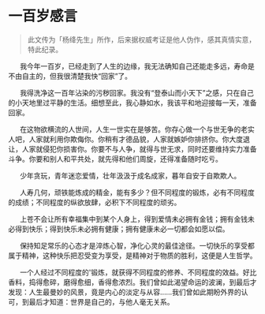 # 一百岁感言

> 此文传为「杨绛先生」所作，后来据权威考证是他人伪作，感其真情实意，特此纪录。

&nbsp;&nbsp;&nbsp;&nbsp;&nbsp;&nbsp;我今年一百岁，已经走到了人生的边缘，我无法确知自己还能走多远，寿命是不由自主的，但我很清楚我快“回家”了。

&nbsp;&nbsp;&nbsp;&nbsp;&nbsp;&nbsp;我得洗净这一百年沾染的污秽回家。我没有“登泰山而小天下”之感，只在自己的小天地里过平静的生活。细想至此，我心静如水，我该平和地迎接每一天，准备回家。

&nbsp;&nbsp;&nbsp;&nbsp;&nbsp;&nbsp;在这物欲横流的人世间，人生一世实在是够苦。你存心做一个与世无争的老实人吧，人家就利用你欺侮你。你稍有才德品貌，人家就嫉妒你排挤你。你大度退让，人家就侵犯你损害你。你要不与人争，就得与世无求，同时还要维持实力准备斗争。你要和别人和平共处，就先得和他们周旋，还得准备随时吃亏。

&nbsp;&nbsp;&nbsp;&nbsp;&nbsp;&nbsp;少年贪玩，青年迷恋爱情，壮年汲汲于成名成家，暮年自安于自欺欺人。

&nbsp;&nbsp;&nbsp;&nbsp;&nbsp;&nbsp;人寿几何，顽铁能炼成的精金，能有多少？但不同程度的锻炼，必有不同程度的成绩；不同程度的纵欲放肆，必积下不同程度的顽劣。

&nbsp;&nbsp;&nbsp;&nbsp;&nbsp;&nbsp;上苍不会让所有幸福集中到某个人身上，得到爱情未必拥有金钱；拥有金钱未必得到快乐；得到快乐未必拥有健康；拥有健康未必一切都会如愿以偿。

&nbsp;&nbsp;&nbsp;&nbsp;&nbsp;&nbsp;保持知足常乐的心态才是淬炼心智，净化心灵的最佳途径。一切快乐的享受都属于精神，这种快乐把忍受变为享受，是精神对于物质的胜利，这便是人生哲学。

&nbsp;&nbsp;&nbsp;&nbsp;&nbsp;&nbsp;一个人经过不同程度的'锻炼，就获得不同程度的修养、不同程度的效益。好比香料，捣得愈碎，磨得愈细，香得愈浓烈。我们曾如此渴望命运的波澜，到最后才发现：人生最曼妙的风景，竟是内心的淡定与从容……我们曾如此期盼外界的认可，到最后才知道：世界是自己的，与他人毫无关系。